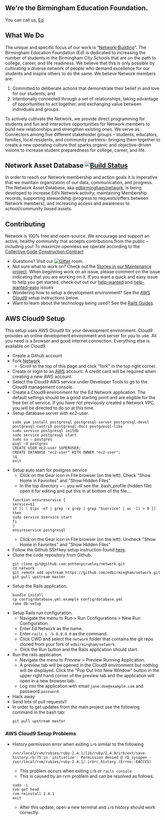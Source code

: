 ## We're the Birmingham Education Foundation.
You can call us, [Ed](http://edbirmingham.org).

## What We Do
The unique and specific focus of our work is “[Network-Building](https://www.youtube.com/watch?v=OI0qip6XlZc)”. The Birmingham Education Foundation (Ed) is dedicated to increasing the number of students in the Birmingham City Schools that are on the path to college, career, and life readiness. We believe that this is only possible by cultivating a diverse network of people who demand excellence for our students and inspire others to do the same. We believe Network members are:

1. Committed to deliberate actions that demonstrate their belief in and love for our students; and
2. Intentionally connected through a set of relationships, taking advantage of opportunities to act together, 
and exchanging value between individuals and groups. 

To actively cultivate the Network, we provide direct programming for students and fun and interactive opportunities for Network members to build new relationships and strengthen existing ones. We serve as Connectors among five different stakeholder groups – students, educators, families, local residents, and community partners– bringing them together to create a new operating culture that sparks organic and objective-driven visions to increase student preparedness for college, career, and life.

## Network Asset Database [![Build Status](https://travis-ci.org/edbirmingham/network.svg)](https://travis-ci.org/edbirmingham/network)
In order to reach our Network membership and action goals it is imperative that we maintain organization of our data, communication, and progress. The Network Asset Database, aka [edbirmingham/network](https://github.com/edbirmingham/network), is being developed to increase Ed’s Network activity; maintaining Membership records, supporting stewardship (progress to requests/offers between Network members), and increasing access and awareness to school/community based assets.

## Contributing
Network is 100% free and open-source. We encourage and support an active, healthy community that accepts contributions from the public – including you!  To maximize openness we operate according to the [Collective Code Construction Contract](c4.md)
* Questions? Visit our [![Gitter](https://badges.gitter.im/Join%20Chat.svg)](https://gitter.im/edbirmingham/network?utm_source=badge&utm_medium=badge&utm_campaign=pr-badge) room.
* Not sure what to work on?  Check out the [Stories in our Maintenance project](https://github.com/edbirmingham/network/projects/3).  When beginning work on an issue, please comment on the issue indicating that you are working on it. If you want a quick and easy issue to help you get started, check out out our [help-wanted](https://github.com/edbirmingham/network/projects/3?card_filter_query=label%3Ahelp-wanted) and [help-wanted-easy](https://github.com/edbirmingham/network/projects/3?card_filter_query=label%3Ahelp-wanted-easy) issues
* Wondering how to setup a development environment?  See the [AWS Cloud9](#aws-cloud9-setup) setup instructions below.
* Want to learn about the technology being used?  See the [Rails Guides](http://guides.rubyonrails.org/).

## AWS Cloud9 Setup
This setup uses AWS Cloud9 for your development environment.  Cloud9 provides an online development environment and server for you to use.  All you need is a browser and good internet connection.  Everything else is available on Cloud9.
* Create a Github account
* Fork [Network](https://github.com/edbirmingham/network)
  * Scroll to the top of this page and click "fork" in the top right corner. 
* Create or login to an [AWS](https://aws.amazon.com) account.  A credit card will be required when creating a new AWS account.
* Select the Cloud9 AWS service under Developer Tools to go to the Cloud9 management console.
* Create a Cloud9 environment for the Ed Network application.  The default settings should be a good starting point and are eligible for the free tier of service.  If you have not previously created a Network VPC, you will be directed to do so at this time.
* Setup database server with ec2-user.
  ```
  sudo yum install postgresql postgresql-server postgresql-devel postgresql-contrib postgresql-docs postgresql-libs
  sudo service postgresql initdb
  sudo service postgresql start
  sudo su - postgres
  psql -U postgres
  CREATE USER ec2-user SUPERUSER;
  CREATE DATABASE "ec2-user" WITH OWNER "ec2-user";
  \q
  exit
  ```
* Setup auto start for postgres service
  * Click on the Gear icon in File browser (on the left). Check "Show Home in Favorites" and "Show Hidden Files"
  * In the top directory ~-. you will see the .bash_profile (hidden file) open it for editing and put this in at bottom of the file....
  ```
  function ensureservice {
  service=$1
  if [[ ! $(ps -ef | grep -v grep | grep "$service" | wc -l) > 0 ]]
  then
  sudo service $service start
  fi
  }
  ensureservice postgresql
  ```
  * Click on the Gear icon in File browser (on the left). Uncheck "Show Home in Favorites" and "Show Hidden Files"
* Follow the Github SSH key setup instruction found [here](https://help.github.com/articles/generating-a-new-ssh-key-and-adding-it-to-the-ssh-agent/#platform-linux).
* Clone the code repository from Github.
  ```
  git clone git@github.com:anthonycrumley/network.git
  cd network
  git remote add upstream https://github.com/edbirmingham/network.git
  git pull upstream master
  ```
* Setup the Rails application.
  ```
  bundle install
  cp config/database.yml.example config/database.yml
  rake db:setup
  ```
* Setup Rails run configuration.
  * Navigate the menu to Run > Run Configurations > New Run Configuration.
  * Enter Ed Network as the name.
  * Enter `rails s -b 0.0.0.0` as the command.
  * Click CWD and select the `network` folder that contains the git repo cloned from your fork of `edbirmingham/network`.
  * Click the Run button and the Rails application should start.
* Run the rails application.
  * Navigate the menu to Preview > Preview Running Application.
  * A preview tab will be opened in the Cloud9 environment but nothing will be displayed.  Click the "Pop Out Into New Window" button in the upper right hand corner of the preview tab and the application will open in a new browser tab.
  * Log into the application with email `jane.doe@example.com` and password `password`.
* Hack away
* Send lots of pull requests!!
* In order to get updates from the main project use the following command in the bash tab:
  ```
  git pull upstream master
  ```

### AWS Cloud9 Setup Problems
* History permission error when exiting `irb` similar to the following
  ```
  /usr/local/rvm/rubies/ruby-2.4.1/lib/ruby/2.4.0/irb/ext/save-history.rb:75:in `initialize': Permission denied @ rb_sysopen -   /usr/local/rvm/rubies/ruby-2.4.1/.irbrc_history (Errno::EACCES)
  ```
  * This problem occurs when exiting `irb` or `rails console`
  * This is caused by an rvm problem and can be resolved as follows.
  ```
  sudo -i
  rvm get head
  rvm reinstall 2.4.1
  exit
  ```
  * After this update, open a new terminal and `irb` history should work correctly.
